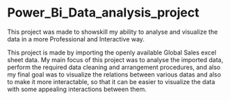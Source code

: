 # Power_Bi_Data_analysis_project

This project was made to showskill my ability to analyse and visualize the data in a more Professional and Interactive way.

This project is made by importing the openly available Global Sales excel sheet data.
My main focus of this project was to analyse the imported data, perform the required data cleaning and arrangement procedures, and also my final goal was to visualize the relations between various datas and also to make it more interactable, so that it can be easier to visualize the data with some appealing interactions between them.
